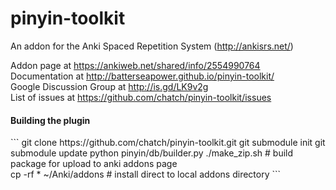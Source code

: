 pinyin-toolkit
==============

An addon for the Anki Spaced Repetition System (http://ankisrs.net/)

Addon page at https://ankiweb.net/shared/info/2554990764<br>
Documentation at http://batterseapower.github.io/pinyin-toolkit/<br> 
Google Discussion Group at http://is.gd/LK9v2g<br>
List of issues at https://github.com/chatch/pinyin-toolkit/issues<br>

<h4>Building the plugin</h4>
```
git clone https://github.com/chatch/pinyin-toolkit.git
git submodule init
git submodule update
python pinyin/db/builder.py
./make_zip.sh                   # build package for upload to anki addons page <br>
cp -rf * ~/Anki/addons          # install direct to local addons directory
```
